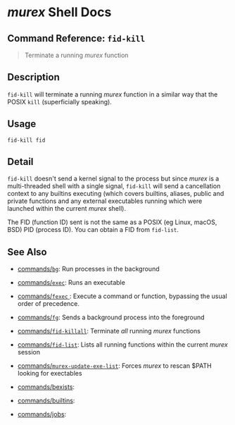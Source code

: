 # _murex_ Shell Docs

## Command Reference: `fid-kill`

> Terminate a running _murex_ function

## Description

`fid-kill` will terminate a running _murex_ function in a similar way
that the POSIX `kill` (superficially speaking).

## Usage

    fid-kill fid

## Detail

`fid-kill` doesn't send a kernel signal to the process but since _murex_ is
a multi-threaded shell with a single signal, `fid-kill` will send a
cancellation context to any builtins executing (which covers builtins,
aliases, public and private functions and any external executables running
which were launched within the current _murex_ shell).

The FID (function ID) sent is not the same as a POSIX (eg Linux, macOS, BSD)
PID (process ID). You can obtain a FID from `fid-list`.

## See Also

* [commands/`bg`](../commands/bg.md):
  Run processes in the background
* [commands/`exec`](../commands/exec.md):
  Runs an executable
* [commands/`fexec` ](../commands/fexec.md):
  Execute a command or function, bypassing the usual order of precedence.
* [commands/`fg`](../commands/fg.md):
  Sends a background process into the foreground
* [commands/`fid-killall`](../commands/fid-killall.md):
  Terminate _all_ running _murex_ functions
* [commands/`fid-list`](../commands/fid-list.md):
  Lists all running functions within the current _murex_ session
* [commands/`murex-update-exe-list`](../commands/murex-update-exe-list.md):
  Forces _murex_ to rescan $PATH looking for exectables
* [commands/bexists](../commands/bexists.md):
  
* [commands/builtins](../commands/builtins.md):
  
* [commands/jobs](../commands/jobs.md):
  